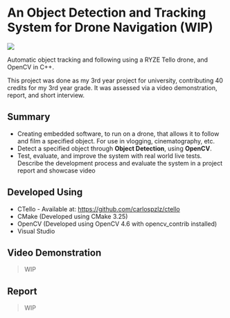 # An Object Detection and Tracking System for Drone Navigation (WIP)
[![](https://img.shields.io/badge/GitHub-3rd--year--project-brightgreen)](https://github.com/Mozzer2310/3rd-year-project)

Automatic object tracking and following using a RYZE Tello drone, and OpenCV in C++.

This project was done as my 3rd year project for university, contributing 40 credits for my 3rd year
grade. It was assessed via a video demonstration, report, and short interview.

## Summary
- Creating embedded software, to run on a drone, that allows it to follow and film a specified object. For use in vlogging, cinematography, etc.
- Detect a specified object through **Object Detection**, using **OpenCV**.
- Test, evaluate, and improve the system with real world live tests. Describe the development process and evaluate the system in a project report and showcase video

## Developed Using
- CTello - Available at: https://github.com/carlospzlz/ctello
- CMake (Developed using CMake 3.25)
- OpenCV (Developed using OpenCV 4.6 with opencv_contrib installed)
- Visual Studio

## Video Demonstration
> WIP

## Report
> WIP
